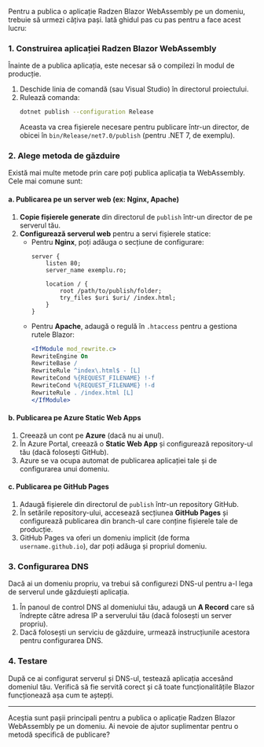 Pentru a publica o aplicație Radzen Blazor WebAssembly pe un domeniu, trebuie să urmezi câțiva pași. Iată ghidul pas cu pas pentru a face acest lucru:

### 1. **Construirea aplicației Radzen Blazor WebAssembly**

Înainte de a publica aplicația, este necesar să o compilezi în modul de producție.

1. Deschide linia de comandă (sau Visual Studio) în directorul proiectului.
2. Rulează comanda:
   ```bash
   dotnet publish --configuration Release
   ```
   Aceasta va crea fișierele necesare pentru publicare într-un director, de obicei în `bin/Release/net7.0/publish` (pentru .NET 7, de exemplu).

### 2. **Alege metoda de găzduire**

Există mai multe metode prin care poți publica aplicația ta WebAssembly. Cele mai comune sunt:

#### a. **Publicarea pe un server web (ex: Nginx, Apache)**
1. **Copie fișierele generate** din directorul de `publish` într-un director de pe serverul tău.
2. **Configurează serverul web** pentru a servi fișierele statice:
   - Pentru **Nginx**, poți adăuga o secțiune de configurare:
     ```nginx
     server {
         listen 80;
         server_name exemplu.ro;

         location / {
             root /path/to/publish/folder;
             try_files $uri $uri/ /index.html;
         }
     }
     ```
   - Pentru **Apache**, adaugă o regulă în `.htaccess` pentru a gestiona rutele Blazor:
     ```apache
     <IfModule mod_rewrite.c>
     RewriteEngine On
     RewriteBase /
     RewriteRule ^index\.html$ - [L]
     RewriteCond %{REQUEST_FILENAME} !-f
     RewriteCond %{REQUEST_FILENAME} !-d
     RewriteRule . /index.html [L]
     </IfModule>
     ```

#### b. **Publicarea pe Azure Static Web Apps**
1. Creează un cont pe **Azure** (dacă nu ai unul).
2. În Azure Portal, creează o **Static Web App** și configurează repository-ul tău (dacă folosești GitHub).
3. Azure se va ocupa automat de publicarea aplicației tale și de configurarea unui domeniu.

#### c. **Publicarea pe GitHub Pages**
1. Adaugă fișierele din directorul de `publish` într-un repository GitHub.
2. În setările repository-ului, accesează secțiunea **GitHub Pages** și configurează publicarea din branch-ul care conține fișierele tale de producție.
3. GitHub Pages va oferi un domeniu implicit (de forma `username.github.io`), dar poți adăuga și propriul domeniu.

### 3. **Configurarea DNS**

Dacă ai un domeniu propriu, va trebui să configurezi DNS-ul pentru a-l lega de serverul unde găzduiești aplicația.

1. În panoul de control DNS al domeniului tău, adaugă un **A Record** care să îndrepte către adresa IP a serverului tău (dacă folosești un server propriu).
2. Dacă folosești un serviciu de găzduire, urmează instrucțiunile acestora pentru configurarea DNS.

### 4. **Testare**

După ce ai configurat serverul și DNS-ul, testează aplicația accesând domeniul tău. Verifică să fie servită corect și că toate funcționalitățile Blazor funcționează așa cum te aștepți.

---

Aceștia sunt pașii principali pentru a publica o aplicație Radzen Blazor WebAssembly pe un domeniu. Ai nevoie de ajutor suplimentar pentru o metodă specifică de publicare?